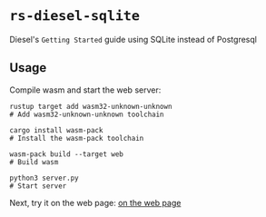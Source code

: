 # `rs-diesel-sqlite`

Diesel's `Getting Started` guide using SQLite instead of Postgresql

## Usage

Compile wasm and start the web server:

```
rustup target add wasm32-unknown-unknown
# Add wasm32-unknown-unknown toolchain

cargo install wasm-pack
# Install the wasm-pack toolchain

wasm-pack build --target web
# Build wasm

python3 server.py
# Start server
```

Next, try it on the web page: [on the web page](http://localhost:8000)
